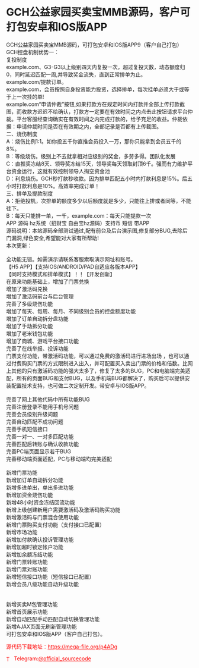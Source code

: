 # GCH公益家园买卖宝MMB源码，客户可打包安卓和IOS版APP

GCH公益家园买卖宝MMB源码，可打包安卓和IOS版APP9（客户自己打包）<br>GCH控盘机制优势一：<br>复投制度<br>example.com、G3-G3以上级别四天内复投一次，超过复投天数，动态额度归0，同时延迟匹配一周,并导致奖金流失，直到正常排单为止。<br>example.com/提款订单。<br>example.com，会员按照自身投资能力投资，选择排单，每次挂单必须大于或等于上一次挂的单!<br>example.com“申请仲裁”按钮,如果打款方在规定时间内打款并全部上传打款截图，而收款方迟迟不给确认，打款方一定要在有效时间之内点击此按钮请求平台仲裁。平台客服经查询确实在有效时间之内完成打款的，给予充足的收益。仲裁依据：申请仲裁时间是否在有效期之内，全部记录是否都有上传截图。<br>二、烧伤制度<br>A：烧伤比例1:1。如你投五千你直推会员投入一万，那你只能拿到会员五千的8%。<br>B：等级烧伤。级别上不去就拿相对应级别的奖金，多劳多得。团队化发展<br>C：直推奖冻结8天、领导奖冻结15天，领导奖每天领取封顶6千。强而有力维护平台资金运行，这就有效控制领导人掏空资金池<br>D：利息烧伤。GCH秒打款秒收款。因为排单匹配五小时内打款利息是15%。后五小时打款利息是10%。高效率完成订单！<br>三、排单及提款制度<br>A：拒绝投机，次排单的额度多少以后额度就是多少，只能往上排或者同等，不能往下。<br>B：每天只能排一单，一千，example.com：每天只能提款一次<br>APP 源码 hz系统（招财宝 自由宝hz源码）支持币 短信 带APP<br>源码说明：本站源码全部测试通过,配有前台及后台演示图,修复部分BUG,去除后门漏洞,绿色安全,希望能对大家有所帮助!<br>本次更新：<br> <br>全功能无错。如需演示请联系客服索取演示网址和账号。<br>【H5 APP】【支持IOS/ANDROID/PAD自适应各版本APP】<br>【同时支持模式和排单模式】！！【开发创新】<br>在原来功能基础上，增加了门票兑换<br>增加了激活码兑换<br>增加了激活码前台与后台管理<br>完善了多级烧伤功能<br>增加了每天、每周、每月、不同级别会员的控盘额度功能<br>增加了订单自动拆分盘功能<br>增加了手动拆分功能<br>增加了老米钱包功能<br>增加了商城、游戏平台接口功能<br>完善了在线举报、投诉功能<br>门票支付功能，带激活码功能，可以通过免费的激活码进行进场出场 ，也可以通过付费购买门票的方式限制进入出入，并可配置买入卖出门票的价格和倍数。比网上其他的只有激活码功能的强大太多了，修复了太多的BUG，PC和电脑端完美适配，所有的页面BUG和支付BUG，以及手机端BUG都解决了，购买后可以提供安装配置技术支持，也可做二次定制开发。带安卓与IOS版APP。<br> <br>完善了网上其他代码中所有功能BUG<br>完善注册登录不能用手机号问题<br>完善会员级别升级问题<br>完善自动匹配不成功问题<br>完善手机短信接口<br>完善一对一、一对多匹配功能<br>完善匹配后转账与确认收款功能<br>完善PC端页面显示若干BUG<br>完善移动端页面适配，PC与移动端均完美适配<br> <br>新增门票功能<br>新增加订单自动拆分功能<br>新增多进单出，单出多进功能<br>新增加资金烧伤功能<br>新增48小时资金冻结回流功能<br>新增上级创建新用户需要激活码及激活码购买功能<br>新增激活码与门票混合使用功能<br>新增门票购买支付功能（支付接口已配置）<br>新增市场功能<br>新增加付款确认投诉管理功能<br>新增加超时锁定帐户功能<br>新增加余额冻结功能<br>新增门票转账功能<br>新增门票对账功能<br>新增短信接口功能（短信接口已配置）<br>新增会员八级功能自动升级功能<br> <br> <br>新增买卖M包管理功能<br>新增首页展示功能<br>新增自动匹配手动匹配自动切换管理功能<br>新增AJAX页面无刷新管理功能<br>可打包安卓和IOS版APP（客户自己打包）。<br>


<p style="color: red;">源代码下载地址：<a href="https://mega-file.org/p4ADg" style="color: red;">https://mega-file.org/p4ADg</a></p><p style="color: red;"><img src="https://cdn-icons-png.flaticon.com/512/2111/2111646.png" alt="Telegram Icon" style="width: 16px; vertical-align: middle; margin-right: 5px;">Telegram:<a href="https://t.me/official_sourcecode" style="color: red;">@official_sourcecode</a></p>